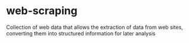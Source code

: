 # web-scraping
 Collection of web data that allows the extraction of data from web sites, converting them into structured information for later analysis

